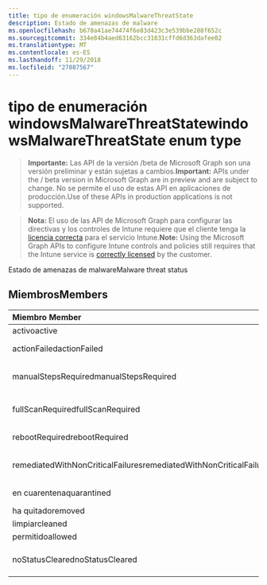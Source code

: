 ```yaml
---
title: tipo de enumeración windowsMalwareThreatState
description: Estado de amenazas de malware
ms.openlocfilehash: b670a41ae74474f6e83d423c3e539bbe288f652c
ms.sourcegitcommit: 334e84b4aed63162bcc31831cffd6d363dafee02
ms.translationtype: MT
ms.contentlocale: es-ES
ms.lasthandoff: 11/29/2018
ms.locfileid: "27087567"
---
```

# <a name="windowsmalwarethreatstate-enum-type"></a><span data-ttu-id="ee5e3-103">tipo de enumeración windowsMalwareThreatState</span><span class="sxs-lookup"><span data-stu-id="ee5e3-103">windowsMalwareThreatState enum type</span></span>

> <span data-ttu-id="ee5e3-104">**Importante:** Las API de la versión /beta de Microsoft Graph son una versión preliminar y están sujetas a cambios.</span><span class="sxs-lookup"><span data-stu-id="ee5e3-104">**Important:** APIs under the / beta version in Microsoft Graph are in preview and are subject to change.</span></span> <span data-ttu-id="ee5e3-105">No se permite el uso de estas API en aplicaciones de producción.</span><span class="sxs-lookup"><span data-stu-id="ee5e3-105">Use of these APIs in production applications is not supported.</span></span>

> <span data-ttu-id="ee5e3-106">**Nota:** El uso de las API de Microsoft Graph para configurar las directivas y los controles de Intune requiere que el cliente tenga la [licencia correcta](https://go.microsoft.com/fwlink/?linkid=839381) para el servicio Intune.</span><span class="sxs-lookup"><span data-stu-id="ee5e3-106">**Note:** Using the Microsoft Graph APIs to configure Intune controls and policies still requires that the Intune service is [correctly licensed](https://go.microsoft.com/fwlink/?linkid=839381) by the customer.</span></span>

<span data-ttu-id="ee5e3-107">Estado de amenazas de malware</span><span class="sxs-lookup"><span data-stu-id="ee5e3-107">Malware threat status</span></span>
## <a name="members"></a><span data-ttu-id="ee5e3-108">Miembros</span><span class="sxs-lookup"><span data-stu-id="ee5e3-108">Members</span></span>
|<span data-ttu-id="ee5e3-109">Miembro	</span><span class="sxs-lookup"><span data-stu-id="ee5e3-109">Member</span></span>|<span data-ttu-id="ee5e3-110">Valor</span><span class="sxs-lookup"><span data-stu-id="ee5e3-110">Value</span></span>|<span data-ttu-id="ee5e3-111">Descripción</span><span class="sxs-lookup"><span data-stu-id="ee5e3-111">Description</span></span>|
|:---|:---|:---|
|<span data-ttu-id="ee5e3-112">activo</span><span class="sxs-lookup"><span data-stu-id="ee5e3-112">active</span></span>|<span data-ttu-id="ee5e3-113">0</span><span class="sxs-lookup"><span data-stu-id="ee5e3-113">0</span></span>|<span data-ttu-id="ee5e3-114">Activo</span><span class="sxs-lookup"><span data-stu-id="ee5e3-114">Active</span></span>|
|<span data-ttu-id="ee5e3-115">actionFailed</span><span class="sxs-lookup"><span data-stu-id="ee5e3-115">actionFailed</span></span>|<span data-ttu-id="ee5e3-116">1</span><span class="sxs-lookup"><span data-stu-id="ee5e3-116">1</span></span>|<span data-ttu-id="ee5e3-117">Error en la acción</span><span class="sxs-lookup"><span data-stu-id="ee5e3-117">Action failed</span></span>|
|<span data-ttu-id="ee5e3-118">manualStepsRequired</span><span class="sxs-lookup"><span data-stu-id="ee5e3-118">manualStepsRequired</span></span>|<span data-ttu-id="ee5e3-119">2</span><span class="sxs-lookup"><span data-stu-id="ee5e3-119">2</span></span>|<span data-ttu-id="ee5e3-120">Se requieren pasos manuales</span><span class="sxs-lookup"><span data-stu-id="ee5e3-120">Manual steps required</span></span>|
|<span data-ttu-id="ee5e3-121">fullScanRequired</span><span class="sxs-lookup"><span data-stu-id="ee5e3-121">fullScanRequired</span></span>|<span data-ttu-id="ee5e3-122">3</span><span class="sxs-lookup"><span data-stu-id="ee5e3-122">3</span></span>|<span data-ttu-id="ee5e3-123">Examen completo necesario</span><span class="sxs-lookup"><span data-stu-id="ee5e3-123">Full scan required</span></span>|
|<span data-ttu-id="ee5e3-124">rebootRequired</span><span class="sxs-lookup"><span data-stu-id="ee5e3-124">rebootRequired</span></span>|<span data-ttu-id="ee5e3-125">4</span><span class="sxs-lookup"><span data-stu-id="ee5e3-125">4</span></span>|<span data-ttu-id="ee5e3-126">Es necesario reiniciar</span><span class="sxs-lookup"><span data-stu-id="ee5e3-126">Reboot required</span></span>|
|<span data-ttu-id="ee5e3-127">remediatedWithNonCriticalFailures</span><span class="sxs-lookup"><span data-stu-id="ee5e3-127">remediatedWithNonCriticalFailures</span></span>|<span data-ttu-id="ee5e3-128">5</span><span class="sxs-lookup"><span data-stu-id="ee5e3-128">5</span></span>|<span data-ttu-id="ee5e3-129">Corrigió con errores no críticos</span><span class="sxs-lookup"><span data-stu-id="ee5e3-129">Remediated with non critical failures</span></span> |
|<span data-ttu-id="ee5e3-130">en cuarentena</span><span class="sxs-lookup"><span data-stu-id="ee5e3-130">quarantined</span></span>|<span data-ttu-id="ee5e3-131">6</span><span class="sxs-lookup"><span data-stu-id="ee5e3-131">6</span></span>|<span data-ttu-id="ee5e3-132">En cuarentena</span><span class="sxs-lookup"><span data-stu-id="ee5e3-132">Quarantined</span></span>|
|<span data-ttu-id="ee5e3-133">ha quitado</span><span class="sxs-lookup"><span data-stu-id="ee5e3-133">removed</span></span>|<span data-ttu-id="ee5e3-134">7</span><span class="sxs-lookup"><span data-stu-id="ee5e3-134">7</span></span>|<span data-ttu-id="ee5e3-135">Eliminación</span><span class="sxs-lookup"><span data-stu-id="ee5e3-135">Removed</span></span>|
|<span data-ttu-id="ee5e3-136">limpiar</span><span class="sxs-lookup"><span data-stu-id="ee5e3-136">cleaned</span></span>|<span data-ttu-id="ee5e3-137">8</span><span class="sxs-lookup"><span data-stu-id="ee5e3-137">8</span></span>|<span data-ttu-id="ee5e3-138">Limpiar</span><span class="sxs-lookup"><span data-stu-id="ee5e3-138">Cleaned</span></span>|
|<span data-ttu-id="ee5e3-139">permitido</span><span class="sxs-lookup"><span data-stu-id="ee5e3-139">allowed</span></span>|<span data-ttu-id="ee5e3-140">9</span><span class="sxs-lookup"><span data-stu-id="ee5e3-140">9</span></span>|<span data-ttu-id="ee5e3-141">Permitido</span><span class="sxs-lookup"><span data-stu-id="ee5e3-141">Allowed</span></span>|
|<span data-ttu-id="ee5e3-142">noStatusCleared</span><span class="sxs-lookup"><span data-stu-id="ee5e3-142">noStatusCleared</span></span>|<span data-ttu-id="ee5e3-143">10</span><span class="sxs-lookup"><span data-stu-id="ee5e3-143">10</span></span>|<span data-ttu-id="ee5e3-144">Sin estado desactivada</span><span class="sxs-lookup"><span data-stu-id="ee5e3-144">No status cleared</span></span>|





